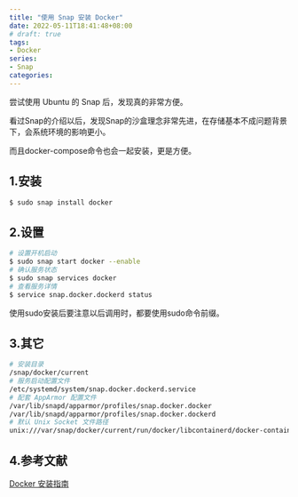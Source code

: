 ```yaml
---
title: "使用 Snap 安装 Docker"
date: 2022-05-11T18:41:48+08:00
# draft: true
tags:
- Docker
series:
- Snap
categories:
---
```



尝试使用 Ubuntu 的 Snap 后，发现真的非常方便。

看过Snap的介绍以后，发现Snap的沙盒理念非常先进，在存储基本不成问题背景下，会系统环境的影响更小。

而且docker-compose命令也会一起安装，更是方便。

## 1.安装 

```bash
$ sudo snap install docker
```

## 2.设置

```bash
# 设置开机启动
$ sudo snap start docker --enable
# 确认服务状态
$ sudo snap services docker
# 查看服务详情
$ service snap.docker.dockerd status
```
使用sudo安装后要注意以后调用时，都要使用sudo命令前缀。

## 3.其它

```bash
# 安装目录
/snap/docker/current         
# 服务启动配置文件
/etc/systemd/system/snap.docker.dockerd.service
# 配套 AppArmor 配置文件
/var/lib/snapd/apparmor/profiles/snap.docker.docker
/var/lib/snapd/apparmor/profiles/snap.docker.dockerd
# 默认 Unix Socket 文件路径
unix:///var/snap/docker/current/run/docker/libcontainerd/docker-containerd.sock
```

## 4.参考文献

[Docker 安装指南](https://www.moha.online/en/node/111#Snap%E5%AE%89%E8%A3%85)